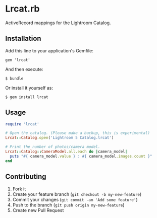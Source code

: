 # Lrcat.rb

ActiveRecord mappings for the Lightroom Catalog.

## Installation

Add this line to your application's Gemfile:

    gem 'lrcat'

And then execute:

    $ bundle

Or install it yourself as:

    $ gem install lrcat

## Usage

```ruby
require 'lrcat'

# Open the catalog. (Please make a backup, this is experimental)
Lrcat::Catalog.open('Lightroom 5 Catalog.lrcat')

# Print the number of photos/camera model.
Lrcat::Catalog::CameraModel.all.each do |camera_model|
  puts "#{ camera_model.value } : #{ camera_model.images.count }"
end
```

## Contributing

1. Fork it
2. Create your feature branch (`git checkout -b my-new-feature`)
3. Commit your changes (`git commit -am 'Add some feature'`)
4. Push to the branch (`git push origin my-new-feature`)
5. Create new Pull Request
